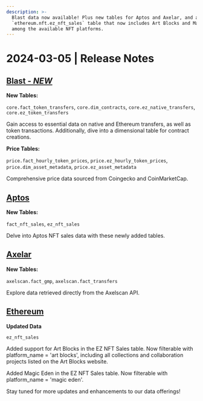 ```yaml
---
description: >-
  Blast data now available! Plus new tables for Aptos and Axelar, and an updated
  `ethereum.nft.ez_nft_sales` table that now includes Art Blocks and Magic Eden
  among the available NFT platforms.
---
```


# 2024-03-05 | Release Notes

## [Blast - _NEW_](https://flipsidecrypto.github.io/blast-models/#!/overview)

**New Tables:**

`core.fact_token_transfers`, `core.dim_contracts`, `core.ez_native_transfers`, `core.ez_token_transfers`

Gain access to essential data on native and Ethereum transfers, as well as token transactions. Additionally, dive into a dimensional table for contract creations.

**Price Tables:**

`price.fact_hourly_token_prices`, `price.ez_hourly_token_prices`, `price.dim_asset_metadata`, `price.ez_asset_metadata`

Comprehensive price data sourced from Coingecko and CoinMarketCap.

## [Aptos](https://flipsidecrypto.github.io/aptos-models/#!/overview)&#x20;

**New Tables:**

`fact_nft_sales`, `ez_nft_sales`

Delve into Aptos NFT sales data with these newly added tables.

## [Axelar](https://flipsidecrypto.github.io/axelar-models/#!/overview)&#x20;

**New Tables:**

`axelscan.fact_gmp`, `axelscan.fact_transfers`

Explore data retrieved directly from the Axelscan API.

## [Ethereum](https://flipsidecrypto.github.io/ethereum-models/#!/overview)

**Updated Data**

`ez_nft_sales`

Added support for Art Blocks in the EZ NFT Sales table. Now filterable with platform\_name = 'art blocks', including all collections and collaboration projects listed on the Art Blocks website.

Added Magic Eden in the EZ NFT Sales table. Now filterable with platform\_name = 'magic eden'.



Stay tuned for more updates and enhancements to our data offerings!
